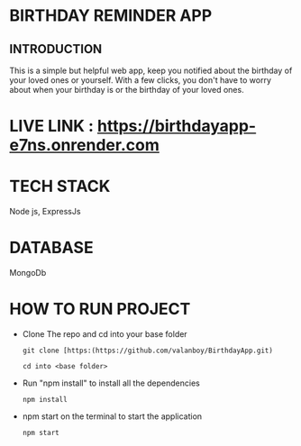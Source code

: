 # BIRTHDAY REMINDER APP

## INTRODUCTION

This is a simple but helpful web app, keep you notified about the birthday of your loved ones or yourself. With a few clicks, you don't have to worry about when your birthday is or the birthday of your loved ones.

# LIVE LINK : https://birthdayapp-e7ns.onrender.com

# TECH STACK

Node js, ExpressJs

# DATABASE

MongoDb

# HOW TO RUN PROJECT

- Clone The repo and cd into your base folder

  `git clone [https:(https://github.com/valanboy/BirthdayApp.git)`

  `cd into <base folder>`

- Run "npm install" to install all the dependencies

  `npm install`

- npm start on the terminal to start the application

  `npm start`

